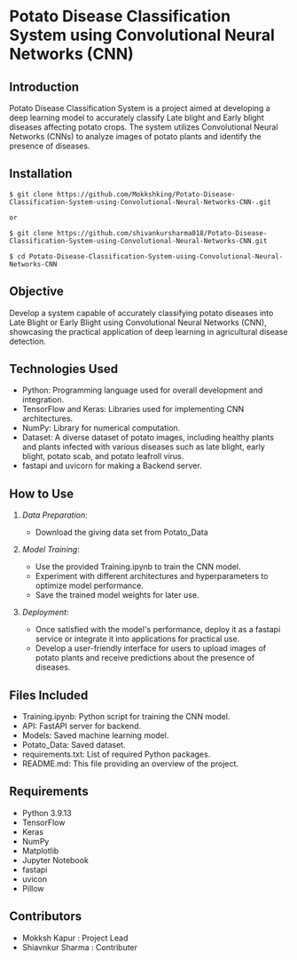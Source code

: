 # Potato Disease Classification System using Convolutional Neural Networks (CNN)

## Introduction
Potato Disease Classification System is a project aimed at developing a deep learning model to accurately classify Late blight and Early blight diseases affecting potato crops. The system utilizes Convolutional Neural Networks (CNNs) to analyze images of potato plants and identify the presence of diseases.

## Installation
```
$ git clone https://github.com/Mokkshking/Potato-Disease-Classification-System-using-Convolutional-Neural-Networks-CNN-.git

or 

$ git clone https://github.com/shivankursharma018/Potato-Disease-Classification-System-using-Convolutional-Neural-Networks-CNN.git

$ cd Potato-Disease-Classification-System-using-Convolutional-Neural-Networks-CNN
```

## Objective
Develop a system capable of accurately classifying potato diseases into Late Blight or Early Blight using Convolutional Neural Networks (CNN), showcasing the practical application of deep learning in agricultural disease detection.

## Technologies Used
- Python: Programming language used for overall development and integration.
- TensorFlow and Keras: Libraries used for implementing CNN architectures.
- NumPy: Library for numerical computation.
- Dataset: A diverse dataset of potato images, including healthy plants and plants infected with various diseases such as  late blight, early blight, potato scab, and potato leafroll virus.
- fastapi and uvicorn for making a Backend server.

## How to Use
1. *Data Preparation*:
   - Download the giving data set from Potato_Data

2. *Model Training*:
   - Use the provided Training.ipynb  to train the CNN model.
   - Experiment with different architectures and hyperparameters to optimize model performance.
   - Save the trained model weights for later use.

4. *Deployment*:
   - Once satisfied with the model's performance, deploy it as a fastapi service or integrate it into applications for practical use.
   - Develop a user-friendly interface for users to upload images of potato plants and receive predictions about the presence of diseases.

## Files Included
- Training.ipynb: Python script for training the CNN model.
- API: FastAPI server for backend.
- Models: Saved machine learning model.
- Potato_Data: Saved dataset.
- requirements.txt: List of required Python packages.
- README.md: This file providing an overview of the project.

## Requirements
- Python 3.9.13
- TensorFlow
- Keras
- NumPy
- Matplotlib 
- Jupyter Notebook 
- fastapi
- uvicon
- Pillow

## Contributors
- Mokksh Kapur      : Project Lead
- Shiavnkur Sharma  : Contributer
